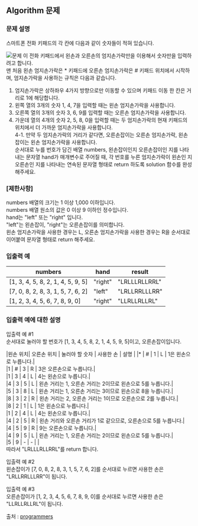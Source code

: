 ## Algorithm 문제      
     
### 문제 설명     
스마트폰 전화 키패드의 각 칸에 다음과 같이 숫자들이 적혀 있습니다.     

![문제](https://grepp-programmers.s3.ap-northeast-2.amazonaws.com/files/production/4b69a271-5f4a-4bf4-9ebf-6ebed5a02d8d/kakao_phone1.png)
이 전화 키패드에서 왼손과 오른손의 엄지손가락만을 이용해서 숫자만을 입력하려고 합니다.     
맨 처음 왼손 엄지손가락은 * 키패드에 오른손 엄지손가락은 # 키패드 위치에서 시작하며, 엄지손가락을 사용하는 규칙은 다음과 같습니다.     
     
1. 엄지손가락은 상하좌우 4가지 방향으로만 이동할 수 있으며 키패드 이동 한 칸은 거리로 1에 해당합니다.     
2. 왼쪽 열의 3개의 숫자 1, 4, 7을 입력할 때는 왼손 엄지손가락을 사용합니다.     
3. 오른쪽 열의 3개의 숫자 3, 6, 9를 입력할 때는 오른손 엄지손가락을 사용합니다.     
4. 가운데 열의 4개의 숫자 2, 5, 8, 0을 입력할 때는 두 엄지손가락의 현재 키패드의 위치에서 더 가까운 엄지손가락을 사용합니다.     
4-1. 만약 두 엄지손가락의 거리가 같다면, 오른손잡이는 오른손 엄지손가락, 왼손잡이는 왼손 엄지손가락을 사용합니다.     
순서대로 누를 번호가 담긴 배열 numbers, 왼손잡이인지 오른손잡이인 지를 나타내는 문자열 hand가 매개변수로 주어질 때, 각 번호를 누른 엄지손가락이 왼손인 지 오른손인 지를 나타내는 연속된 문자열 형태로 return 하도록 solution 함수를 완성해주세요.      

### [제한사항]     
numbers 배열의 크기는 1 이상 1,000 이하입니다.     
numbers 배열 원소의 값은 0 이상 9 이하인 정수입니다.     
hand는 "left" 또는 "right" 입니다.     
"left"는 왼손잡이, "right"는 오른손잡이를 의미합니다.     
왼손 엄지손가락을 사용한 경우는 L, 오른손 엄지손가락을 사용한 경우는 R을 순서대로 이어붙여 문자열 형태로 return 해주세요.     
     
### 입출력 예     
|numbers	                        |   hand  |    result     |
|---------------------------------|---------|---------------|
|[1, 3, 4, 5, 8, 2, 1, 4, 5, 9, 5]| "right" | "LRLLLRLLRRL" |    
|[7, 0, 8, 2, 8, 3, 1, 5, 7, 6, 2]| "left"  | "LRLLRRLLLRR" |    
|[1, 2, 3, 4, 5, 6, 7, 8, 9, 0]   | "right" | "LLRLLRLLRL"  |   
    
### 입출력 예에 대한 설명    
입출력 예 #1    
순서대로 눌러야 할 번호가 [1, 3, 4, 5, 8, 2, 1, 4, 5, 9, 5]이고, 오른손잡이입니다.    
      
|왼손 위치| 오른손 위치 | 눌러야 할 숫자  |	사용한 손  |	설명    |
|*	     |     #	  |        1	    |      L	   |  1은 왼손으로 누릅니다.|    
|1	     |     #	  |        3	    |      R	   |  3은 오른손으로 누릅니다.|    
|1	     |     3	  |        4	    |      L	   |  4는 왼손으로 누릅니다.|    
|4	     |     3	  |        5	    |      L	   |  왼손 거리는 1, 오른손 거리는 2이므로 왼손으로 5를 누릅니다.|    
|5	     |     3	  |        8	    |      L	   |  왼손 거리는 1, 오른손 거리는 3이므로 왼손으로 8을 누릅니다.|    
|8	     |     3	  |        2	    |      R	   |  왼손 거리는 2, 오른손 거리는 1이므로 오른손으로 2를 누릅니다.|    
|8	     |     2	  |        1	    |      L	   |  1은 왼손으로 누릅니다.|    
|1	     |     2	  |        4	    |      L	   |  4는 왼손으로 누릅니다.|    
|4	     |     2	  |        5	    |      R	   |  왼손 거리와 오른손 거리가 1로 같으므로, 오른손으로 5를 누릅니다.|    
|4	     |     5	  |        9	    |      R	   |  9는 오른손으로 누릅니다.|    
|4	     |     9	  |        5	    |      L	   |  왼손 거리는 1, 오른손 거리는 2이므로 왼손으로 5를 누릅니다.|    
|5	     |     9	  |        -	    |      -	   |      |     
따라서 "LRLLLRLLRRL"를 return 합니다.    
    
입출력 예 #2    
왼손잡이가 [7, 0, 8, 2, 8, 3, 1, 5, 7, 6, 2]를 순서대로 누르면 사용한 손은 "LRLLRRLLLRR"이 됩니다.    
    
입출력 예 #3    
오른손잡이가 [1, 2, 3, 4, 5, 6, 7, 8, 9, 0]를 순서대로 누르면 사용한 손은 "LLRLLRLLRL"이 됩니다.    

출처 : [programmers](https://programmers.co.kr/learn/courses/30/lessons/67256)
